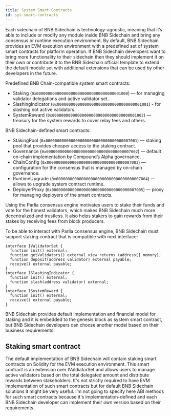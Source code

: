 ```yaml
---
title: System Smart Contracts
id: sys-smart-contracts
---
```


Each sidechain of BNB Sidechain is technology-agnostic, meaning that it’s able to include or modify any module inside BNB Sidechain and bring any consensus or runtime execution environment. By default, BNB Sidechain provides an EVM execution environment with a predefined set of system smart contracts for platform operation. If BNB Sidechain developers want to bring more functionality to their sidechain then they should implement it on their own or contribute it to the BNB Sidechain official template to extend the default module set with additional extensions that can be used by other developers in the future.

Predefined BNB Chain-compatible system smart contracts:

* Staking (`0x0000000000000000000000000000000000001000`) — for managing validator delegations and active validator set.
* SlashingIndicator (`0x0000000000000000000000000000000000001001`) - for slashing not active validators.
* SystemReward (`0x0000000000000000000000000000000000001002`) — treasury for the system rewards to cover relay fees and others.

BNB Sidechain-defined smart contracts:
* StakingPool (`0x0000000000000000000000000000000000007001`) — staking pool that provides cheaper access to the staking contract.
* Governance (`0x0000000000000000000000000000000000007002`) — default on-chain implementation by Compound’s Alpha governance.
* ChainConfig (`0x0000000000000000000000000000000000007003`) — configuration for the consensus that is managed by on-chain governance.
* RuntimeUpgrade (`0x0000000000000000000000000000000000007004`) — allows to upgrade system contract runtime.
* DeployerProxy (`0x0000000000000000000000000000000000007005`) — proxy for managing deployers of the smart contracts.

Using the Parlia consensus engine motivates users to stake their funds and vote for the honest validators, which makes BNB Sidechain  much more decentralized and trustless. It also helps stakers to gain rewards from their stakes by receiving fees from block producers.

To be able to interact with Parlia consensus engine, BNB Sidechain must support staking contract that is compatible with next interface:

```
interface IValidatorSet {
  function init() external;
  function getValidators() external view returns (address[] memory);
  function deposit(address validator) external payable;   
  receive() external payable;
}
interface ISlashingIndicator {
  function init() external;
  function slash(address validator) external;
}
interface ISystemReward {
  function init() external;
  receive() external payable;
}
```

BNB Sidechain provides default implementation and financial model for staking and it is embedded to the genesis block as system smart contract, but BNB Sidechain developers can choose another model based on their business requirements.


## Staking smart contract

The default implementation of BNB Sidechain will contain staking smart contracts on Solidity for the EVM execution environment. This smart contract is an extension over IValdiatorSet and allows users to manage active validators based on the total delegated amount and distribute rewards between stakeholders. It's not strictly required to have EVM implementation of such smart contracts but for default BNB Sidechain solutions it might be very useful. I’m not going to specify here ABI methods for such smart contracts because it's implementation-defined and each BNB Sidechain developer can implement their own version based on their requirements.